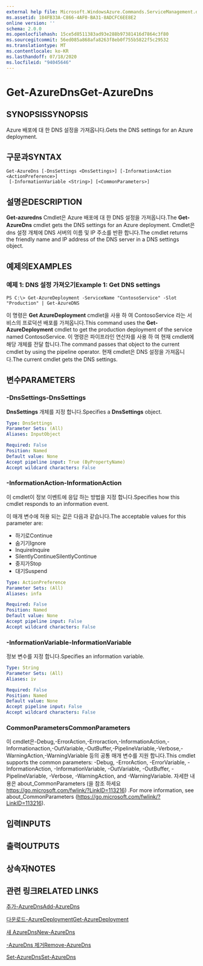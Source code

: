 ```yaml
---
external help file: Microsoft.WindowsAzure.Commands.ServiceManagement.dll-Help.xml
ms.assetid: 184FB33A-C866-4AF0-BA31-8ADCFC6EE8E2
online version: ''
schema: 2.0.0
ms.openlocfilehash: 15ce5d8511383ad93e288b97381416d7864c3f80
ms.sourcegitcommit: 56ed085a868afa8263f8eb0f755b5822f5c29532
ms.translationtype: MT
ms.contentlocale: ko-KR
ms.lasthandoff: 07/18/2020
ms.locfileid: "94045646"
---
```

# <span data-ttu-id="3d65f-101">Get-AzureDns</span><span class="sxs-lookup"><span data-stu-id="3d65f-101">Get-AzureDns</span></span>

## <span data-ttu-id="3d65f-102">SYNOPSIS</span><span class="sxs-lookup"><span data-stu-id="3d65f-102">SYNOPSIS</span></span>
<span data-ttu-id="3d65f-103">Azure 배포에 대 한 DNS 설정을 가져옵니다.</span><span class="sxs-lookup"><span data-stu-id="3d65f-103">Gets the DNS settings for an Azure deployment.</span></span>

## <span data-ttu-id="3d65f-104">구문과</span><span class="sxs-lookup"><span data-stu-id="3d65f-104">SYNTAX</span></span>

```
Get-AzureDns [-DnsSettings <DnsSettings>] [-InformationAction <ActionPreference>]
 [-InformationVariable <String>] [<CommonParameters>]
```

## <span data-ttu-id="3d65f-105">설명은</span><span class="sxs-lookup"><span data-stu-id="3d65f-105">DESCRIPTION</span></span>
<span data-ttu-id="3d65f-106">**Get-azuredns** Cmdlet은 Azure 배포에 대 한 DNS 설정을 가져옵니다.</span><span class="sxs-lookup"><span data-stu-id="3d65f-106">The **Get-AzureDns** cmdlet gets the DNS settings for an Azure deployment.</span></span>
<span data-ttu-id="3d65f-107">Cmdlet은 dns 설정 개체에 DNS 서버의 이름 및 IP 주소를 반환 합니다.</span><span class="sxs-lookup"><span data-stu-id="3d65f-107">The cmdlet returns the friendly name and IP address of the DNS server in a DNS settings object.</span></span>

## <span data-ttu-id="3d65f-108">예제의</span><span class="sxs-lookup"><span data-stu-id="3d65f-108">EXAMPLES</span></span>

### <span data-ttu-id="3d65f-109">예제 1: DNS 설정 가져오기</span><span class="sxs-lookup"><span data-stu-id="3d65f-109">Example 1: Get DNS settings</span></span>
```
PS C:\> Get-AzureDeployment -ServiceName "ContosoService" -Slot "Production" | Get-AzureDNS
```

<span data-ttu-id="3d65f-110">이 명령은 **Get AzureDeployment** cmdlet을 사용 하 여 ContosoService 라는 서비스의 프로덕션 배포를 가져옵니다.</span><span class="sxs-lookup"><span data-stu-id="3d65f-110">This command uses the **Get-AzureDeployment** cmdlet to get the production deployment of the service named ContosoService.</span></span>
<span data-ttu-id="3d65f-111">이 명령은 파이프라인 연산자를 사용 하 여 현재 cmdlet에 해당 개체를 전달 합니다.</span><span class="sxs-lookup"><span data-stu-id="3d65f-111">The command passes that object to the current cmdlet by using the pipeline operator.</span></span>
<span data-ttu-id="3d65f-112">현재 cmdlet은 DNS 설정을 가져옵니다.</span><span class="sxs-lookup"><span data-stu-id="3d65f-112">The current cmdlet gets the DNS settings.</span></span>

## <span data-ttu-id="3d65f-113">변수</span><span class="sxs-lookup"><span data-stu-id="3d65f-113">PARAMETERS</span></span>

### <span data-ttu-id="3d65f-114">-DnsSettings</span><span class="sxs-lookup"><span data-stu-id="3d65f-114">-DnsSettings</span></span>
<span data-ttu-id="3d65f-115">**DnsSettings** 개체를 지정 합니다.</span><span class="sxs-lookup"><span data-stu-id="3d65f-115">Specifies a **DnsSettings** object.</span></span>

```yaml
Type: DnsSettings
Parameter Sets: (All)
Aliases: InputObject

Required: False
Position: Named
Default value: None
Accept pipeline input: True (ByPropertyName)
Accept wildcard characters: False
```

### <span data-ttu-id="3d65f-116">-InformationAction</span><span class="sxs-lookup"><span data-stu-id="3d65f-116">-InformationAction</span></span>
<span data-ttu-id="3d65f-117">이 cmdlet이 정보 이벤트에 응답 하는 방법을 지정 합니다.</span><span class="sxs-lookup"><span data-stu-id="3d65f-117">Specifies how this cmdlet responds to an information event.</span></span>

<span data-ttu-id="3d65f-118">이 매개 변수에 허용 되는 값은 다음과 같습니다.</span><span class="sxs-lookup"><span data-stu-id="3d65f-118">The acceptable values for this parameter are:</span></span>

- <span data-ttu-id="3d65f-119">하기로</span><span class="sxs-lookup"><span data-stu-id="3d65f-119">Continue</span></span>
- <span data-ttu-id="3d65f-120">숨기기</span><span class="sxs-lookup"><span data-stu-id="3d65f-120">Ignore</span></span>
- <span data-ttu-id="3d65f-121">Inquire</span><span class="sxs-lookup"><span data-stu-id="3d65f-121">Inquire</span></span>
- <span data-ttu-id="3d65f-122">SilentlyContinue</span><span class="sxs-lookup"><span data-stu-id="3d65f-122">SilentlyContinue</span></span>
- <span data-ttu-id="3d65f-123">중지가</span><span class="sxs-lookup"><span data-stu-id="3d65f-123">Stop</span></span>
- <span data-ttu-id="3d65f-124">대기</span><span class="sxs-lookup"><span data-stu-id="3d65f-124">Suspend</span></span>

```yaml
Type: ActionPreference
Parameter Sets: (All)
Aliases: infa

Required: False
Position: Named
Default value: None
Accept pipeline input: False
Accept wildcard characters: False
```

### <span data-ttu-id="3d65f-125">-InformationVariable</span><span class="sxs-lookup"><span data-stu-id="3d65f-125">-InformationVariable</span></span>
<span data-ttu-id="3d65f-126">정보 변수를 지정 합니다.</span><span class="sxs-lookup"><span data-stu-id="3d65f-126">Specifies an information variable.</span></span>

```yaml
Type: String
Parameter Sets: (All)
Aliases: iv

Required: False
Position: Named
Default value: None
Accept pipeline input: False
Accept wildcard characters: False
```

### <span data-ttu-id="3d65f-127">CommonParameters</span><span class="sxs-lookup"><span data-stu-id="3d65f-127">CommonParameters</span></span>
<span data-ttu-id="3d65f-128">이 cmdlet은-Debug,-ErrorAction,-Erroraction,-InformationAction,-Informationaction,-OutVariable,-OutBuffer,-PipelineVariable,-Verbose,-WarningAction,-WarningVariable 등의 공통 매개 변수를 지원 합니다.</span><span class="sxs-lookup"><span data-stu-id="3d65f-128">This cmdlet supports the common parameters: -Debug, -ErrorAction, -ErrorVariable, -InformationAction, -InformationVariable, -OutVariable, -OutBuffer, -PipelineVariable, -Verbose, -WarningAction, and -WarningVariable.</span></span> <span data-ttu-id="3d65f-129">자세한 내용은 about_CommonParameters (을 참조 하세요 https://go.microsoft.com/fwlink/?LinkID=113216) .</span><span class="sxs-lookup"><span data-stu-id="3d65f-129">For more information, see about_CommonParameters (https://go.microsoft.com/fwlink/?LinkID=113216).</span></span>

## <span data-ttu-id="3d65f-130">입력</span><span class="sxs-lookup"><span data-stu-id="3d65f-130">INPUTS</span></span>

## <span data-ttu-id="3d65f-131">출력</span><span class="sxs-lookup"><span data-stu-id="3d65f-131">OUTPUTS</span></span>

## <span data-ttu-id="3d65f-132">상속자</span><span class="sxs-lookup"><span data-stu-id="3d65f-132">NOTES</span></span>

## <span data-ttu-id="3d65f-133">관련 링크</span><span class="sxs-lookup"><span data-stu-id="3d65f-133">RELATED LINKS</span></span>

[<span data-ttu-id="3d65f-134">추가-AzureDns</span><span class="sxs-lookup"><span data-stu-id="3d65f-134">Add-AzureDns</span></span>](./Add-AzureDns.md)

[<span data-ttu-id="3d65f-135">다운로드-AzureDeployment</span><span class="sxs-lookup"><span data-stu-id="3d65f-135">Get-AzureDeployment</span></span>](./Get-AzureDeployment.md)

[<span data-ttu-id="3d65f-136">새 AzureDns</span><span class="sxs-lookup"><span data-stu-id="3d65f-136">New-AzureDns</span></span>](./New-AzureDns.md)

[<span data-ttu-id="3d65f-137">-AzureDns 제거</span><span class="sxs-lookup"><span data-stu-id="3d65f-137">Remove-AzureDns</span></span>](./Remove-AzureDns.md)

[<span data-ttu-id="3d65f-138">Set-AzureDns</span><span class="sxs-lookup"><span data-stu-id="3d65f-138">Set-AzureDns</span></span>](./Set-AzureDns.md)


